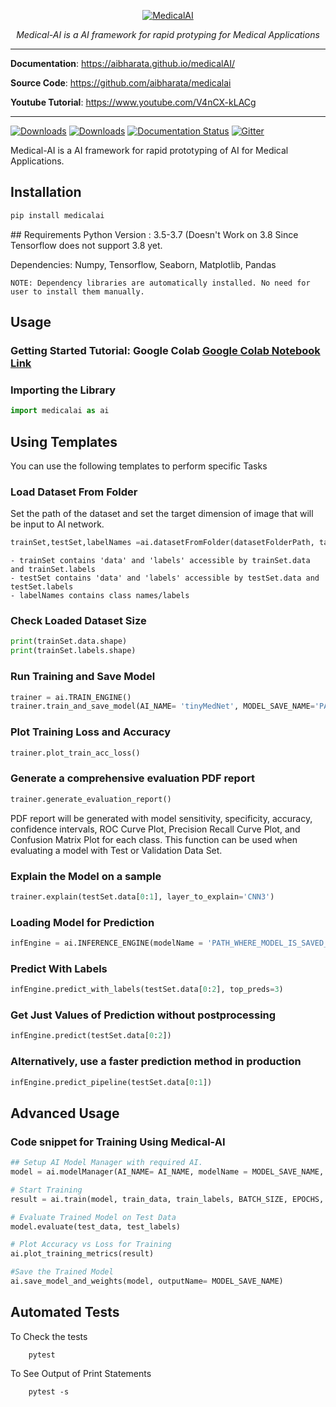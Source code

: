 <p align="center">
  <a href="https://aibharata.github.io/medicalAI/"><img src="https://raw.githubusercontent.com/aibharata/medicalAI/master/logo/logo.png" alt="MedicalAI"></a>
</p>
<p align="center">
    <em>Medical-AI is a AI framework for rapid protyping for Medical Applications</em>
</p>


---

**Documentation**: <a href="https://aibharata.github.io/medicalAI/" target="_blank">https://aibharata.github.io/medicalAI/</a>

**Source Code**: <a href="https://github.com/aibharata/medicalai" target="_blank">https://github.com/aibharata/medicalai</a>

**Youtube Tutorial**: <a href="https://www.youtube.com/V4nCX-kLACg" target="_blank">https://www.youtube.com/V4nCX-kLACg</a>

---

[![Downloads](https://pepy.tech/badge/medicalai)](https://pepy.tech/project/medicalai) [![Downloads](https://pepy.tech/badge/medicalai/month)](https://pepy.tech/project/medicalai/month) [![Documentation Status](https://readthedocs.org/projects/medicalai/badge/?version=latest)](https://medicalai.readthedocs.io/en/latest/?badge=latest) [![Gitter](https://badges.gitter.im/aibh-medicalAI/devteam.svg)](https://gitter.im/aibh-medicalAI/devteam?utm_source=badge&utm_medium=badge&utm_campaign=pr-badge)

Medical-AI is a AI framework  for rapid prototyping of AI for Medical Applications.

## Installation

<div class="termy">

```py
pip install medicalai
```

</div>
## Requirements
Python Version : 3.5-3.7 (Doesn't Work on 3.8 Since Tensorflow does not support 3.8 yet.

Dependencies: Numpy, Tensorflow, Seaborn, Matplotlib, Pandas

    NOTE: Dependency libraries are automatically installed. No need for user to install them manually.

## Usage
### Getting Started Tutorial: Google Colab [Google Colab Notebook Link](https://colab.research.google.com/drive/1Wma4i5f11oyYrrkz0Y-3FOyPGmIpwKdD)

### Importing the Library
```py 
import medicalai as ai
```

## Using Templates
You can use the following templates to perform specific Tasks

### Load Dataset From Folder
Set the path of the dataset and set the target dimension of image that will be input to AI network.
```py 
trainSet,testSet,labelNames =ai.datasetFromFolder(datasetFolderPath, targetDim = (96,96)).load_dataset()
```
    - trainSet contains 'data' and 'labels' accessible by trainSet.data and trainSet.labels
    - testSet contains 'data' and 'labels' accessible by testSet.data and testSet.labels
    - labelNames contains class names/labels

### Check Loaded Dataset Size
```py 
print(trainSet.data.shape)
print(trainSet.labels.shape)
```

### Run Training and Save Model
```py
trainer = ai.TRAIN_ENGINE()
trainer.train_and_save_model(AI_NAME= 'tinyMedNet', MODEL_SAVE_NAME='PATH_WHERE_MODEL_IS_SAVED_TO', trainSet, testSet, OUTPUT_CLASSES, RETRAIN_MODEL= True, BATCH_SIZE= 32, EPOCHS= 10, LEARNING_RATE= 0.001)
```


### Plot Training Loss and Accuracy
```py
trainer.plot_train_acc_loss()
```

### Generate a comprehensive evaluation PDF report 
```py
trainer.generate_evaluation_report()
```
PDF report will be generated with model sensitivity, specificity, accuracy, confidence intervals,
ROC Curve Plot, Precision Recall Curve Plot, and Confusion Matrix Plot for each class.
This function can be used when evaluating a model with Test or Validation Data Set.

### Explain the Model on a sample
```py
trainer.explain(testSet.data[0:1], layer_to_explain='CNN3')
```


### Loading Model for Prediction 
```py
infEngine = ai.INFERENCE_ENGINE(modelName = 'PATH_WHERE_MODEL_IS_SAVED_TO')
```


### Predict With Labels 
```py
infEngine.predict_with_labels(testSet.data[0:2], top_preds=3)
```
### Get Just Values of Prediction without postprocessing
```py
infEngine.predict(testSet.data[0:2])
```

### Alternatively, use a faster prediction method in production
```py
infEngine.predict_pipeline(testSet.data[0:1])
```
## Advanced Usage

### Code snippet for Training Using Medical-AI 
```py
## Setup AI Model Manager with required AI. 
model = ai.modelManager(AI_NAME= AI_NAME, modelName = MODEL_SAVE_NAME, x_train = train_data, OUTPUT_CLASSES = OUTPUT_CLASSES, RETRAIN_MODEL= RETRAIN_MODEL)

# Start Training
result = ai.train(model, train_data, train_labels, BATCH_SIZE, EPOCHS, LEARNING_RATE, validation_data=(test_data, test_labels), callbacks=['tensorboard'])

# Evaluate Trained Model on Test Data
model.evaluate(test_data, test_labels)

# Plot Accuracy vs Loss for Training
ai.plot_training_metrics(result)

#Save the Trained Model
ai.save_model_and_weights(model, outputName= MODEL_SAVE_NAME)
```

## Automated Tests
To Check the tests

        pytest

To See Output of Print Statements

        pytest -s 
